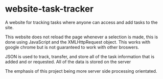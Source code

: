 # website-task-tracker
 A website for tracking tasks where anyone can access and add tasks to the site.
 
This website does not reload the page whenever a selection is made, this is done using JavaScript and the XMLHttpRequest object.
This works with google chrome but is not guaranteed to work with other broswers.

JSON is used to track, transfer, and store all of the task information that is added and or requested.
All of the data is stored on the server

The emphasis of this project being more server side processing orientated.
